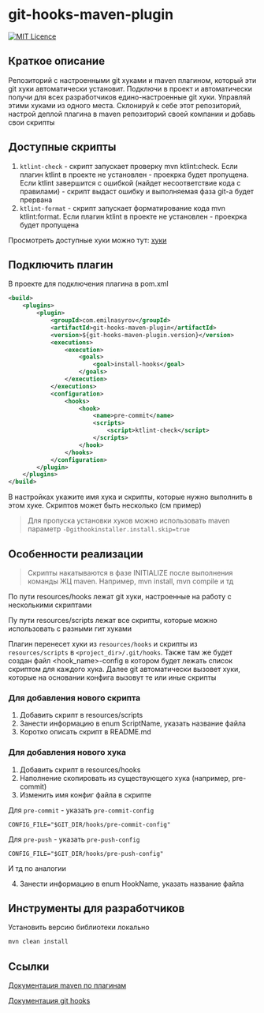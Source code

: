 # git-hooks-maven-plugin #

[![MIT Licence][licence-image]][licence-url]

## Краткое описание <a name="desc"></a> ##

Репозиторий с настроенными git хуками и maven плагином, который эти git хуки автоматически установит. 
Подключи в проект и автоматически получи для всех разработчиков едино-настроенные git хуки. 
Управляй этими хуками из одного места. Склонируй к себе этот репозиторий, 
настрой деплой плагина в maven репозиторий своей компании и добавь свои скрипты

## Доступные скрипты
1) ```ktlint-check``` - скрипт запускает проверку mvn ktlint:check. 
Если плагин ktlint в проекте не установлен - проекрка будет пропущена. Если ktlint завершится с ошибкой 
(найдет несоответствие кода с правилами) - скрипт выдаст ошибку и выполняемая фаза git-а будет прервана
2) ```ktlint-format``` - скрипт запускает форматирование кода mvn ktlint:format.
   Если плагин ktlint в проекте не установлен - проекрка будет пропущена

Просмотреть доступные хуки можно тут: [хуки](https://github.com/Emilikan/git-hooks-maven-plugin/blob/main/HOOKS.md)

## Подключить плагин
В проекте для подключения плагина в pom.xml

```xml
<build>
    <plugins>
        <plugin>
            <groupId>com.emilnasyrov</groupId>
            <artifactId>git-hooks-maven-plugin</artifactId>
            <version>${git-hooks-maven-plugin.version}</version>
            <executions>
                <execution>
                    <goals>
                        <goal>install-hooks</goal>
                    </goals>
                </execution>
            </executions>
            <configuration>
                <hooks>
                    <hook>
                        <name>pre-commit</name>
                        <scripts>
                            <script>ktlint-check</script>
                        </scripts>
                    </hook>
                </hooks>
            </configuration>
        </plugin>
    </plugins>
</build>
```

В настройках укажите имя хука и скрипты, которые нужно выполнить в этом хуке. Скриптов может быть несколько (см пример)
 
> Для пропуска установки хуков можно использовать maven параметр ```-Dgithookinstaller.install.skip=true```

## Особенности реализации <a name="implementation"></a> ##

> Скрипты накатываются в фазе INITIALIZE после выполнения команды ЖЦ maven. 
Например, mvn install, mvn compile и тд 

По пути resources/hooks лежат git хуки, настроенные на работу с несколькими скриптами

Пу пути resources/scripts лежат все скрипты, которые можно использовать с разными гит хуками

Плагин перенесет хуки из ```resources/hooks``` и скрипты из ```resources/scripts``` в ```<project_dir>/.git/hooks```. 
Также там же будет создан файл <hook_name>-config в котором будет лежать список скриптом для каждого хука. 
Далее git автоматически вызовет хуки, которые на основании конфига вызовут те или иные скрипты 

### Для добавления нового скрипта
1) Добавить скрипт в resources/scripts
2) Занести информацию в enum ScriptName, указать название файла
3) Коротко описать скрипт в README.md

### Для добавления нового хука
1) Добавить скрипт в resources/hooks
2) Наполнение скопировать из существующего хука (например, pre-commit)
3) Изменить имя конфиг файла в скрипте

Для ```pre-commit``` - указать ```pre-commit-config```
```
CONFIG_FILE="$GIT_DIR/hooks/pre-commit-config"
```

Для ```pre-push``` - указать ```pre-push-config```
```
CONFIG_FILE="$GIT_DIR/hooks/pre-push-config"
```
И тд по аналогии

4) Занести информацию в enum HookName, указать название файла

## Инструменты для разработчиков <a name="dev-tools"></a> ##

Установить версию библиотеки локально
```bash
mvn clean install 
```

## Ссылки <a name="links"></a> ##
[Документация maven по плагинам](https://maven.apache.org/guides/plugin/guide-java-plugin-development.html#Plugin_Naming_Convention_and_Apache_Maven_Trademark)

[Документация git hooks](https://git-scm.com/docs/githooks)

[licence-image]: http://img.shields.io/npm/l/gulp-rtlcss.svg?style=flat
[licence-url]: https://tldrlegal.com/license/mit-license